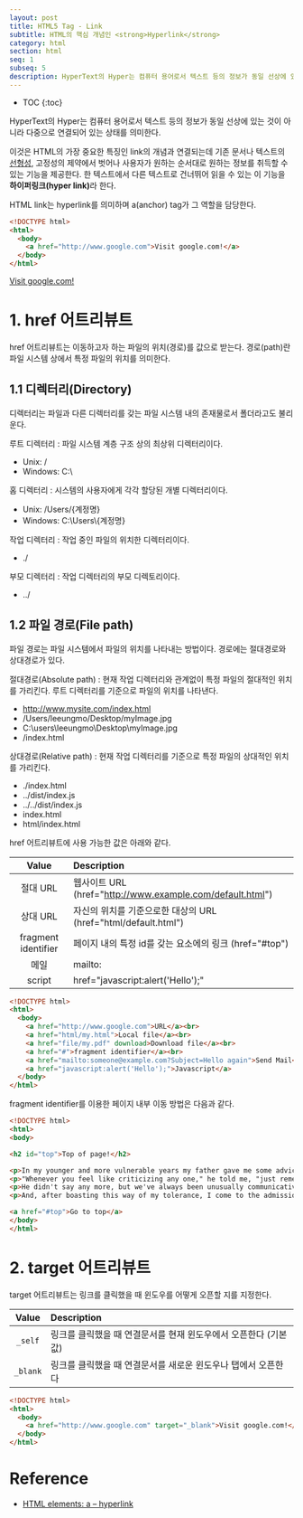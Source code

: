 ```yaml
---
layout: post
title: HTML5 Tag - Link
subtitle: HTML의 핵심 개념인 <strong>Hyperlink</strong>
category: html
section: html
seq: 1
subseq: 5
description: HyperText의 Hyper는 컴퓨터 용어로서 텍스트 등의 정보가 동일 선상에 있는 것이 아니라 다중으로 연결되어 있는 상태를 의미한다. 이것은 HTML의 가장 중요한 특징인 link의 개념과 연결되는데 기존 문서나 텍스트의 선형성, 고정성의 제약에서 벗어나 사용자가 원하는 순서대로 원하는 정보를 취득할 수 있는 기능을 제공한다. 한 텍스트에서 다른 텍스트로 건너뛰어 읽을 수 있는 이 기능을 하이퍼링크(hyper link)라 한다.
---
```


* TOC
{:toc}

HyperText의 Hyper는 컴퓨터 용어로서 텍스트 등의 정보가 동일 선상에 있는 것이 아니라 다중으로 연결되어 있는 상태를 의미한다.

이것은 HTML의 가장 중요한 특징인 link의 개념과 연결되는데 기존 문서나 텍스트의 [선형성](https://ko.wikipedia.org/wiki/%EC%84%A0%ED%98%95%EC%84%B1), 고정성의 제약에서 벗어나 사용자가 원하는 순서대로 원하는 정보를 취득할 수 있는 기능을 제공한다. 한 텍스트에서 다른 텍스트로 건너뛰어 읽을 수 있는 이 기능을 <strong>하이퍼링크(hyper link)</strong>라 한다.

HTML link는 hyperlink를 의미하며 a(anchor) tag가 그 역할을 담당한다.

```html
<!DOCTYPE html>
<html>
  <body>
    <a href="http://www.google.com">Visit google.com!</a>
  </body>
</html>
```

<div class="result">
  <a href="http://www.google.com">Visit google.com!</a>
</div>

# 1. href 어트리뷰트

href 어트리뷰트는 이동하고자 하는 파일의 위치(경로)를 값으로 받는다. 경로(path)란 파일 시스템 상에서 특정 파일의 위치를 의미한다.

## 1.1 디렉터리(Directory)

디렉터리는 파일과 다른 디렉터리를 갖는 파일 시스템 내의 존재물로서 폴더라고도 불리운다.

루트 디렉터리
: 파일 시스템 계층 구조 상의 최상위 디렉터리이다.
- Unix: /
- Windows: C:\

홈 디렉터리
: 시스템의 사용자에게 각각 할당된 개별 디렉터리이다.
- Unix: /Users/{계정명}
- Windows: C:\Users\\{계정명}

작업 디렉터리
: 작업 중인 파일의 위치한 디렉터리이다.
- ./

부모 디렉터리
: 작업 디렉터리의 부모 디렉토리이다.
- ../

## 1.2 파일 경로(File path)

파일 경로는 파일 시스템에서 파일의 위치를 나타내는 방법이다. 경로에는 절대경로와 상대경로가 있다.

절대경로(Absolute path)
: 현재 작업 디렉터리와 관계없이 특정 파일의 절대적인 위치를 가리킨다. 루트 디렉터리를 기준으로 파일의 위치를 나타낸다.
- http://www.mysite.com/index.html
- /Users/leeungmo/Desktop/myImage.jpg
- C:\users\leeungmo\Desktop\myImage.jpg
- /index.html

상대경로(Relative path)
: 현재 작업 디렉터리를 기준으로 특정 파일의 상대적인 위치를 가리킨다.
- ./index.html
- ../dist/index.js
- ../../dist/index.js
- index.html
- html/index.html

href 어트리뷰트에 사용 가능한 값은 아래와 같다.

| Value               | Description
| :-----------------: |:------------------------------------------
| 절대 URL             | 웹사이트 URL (href="http://www.example.com/default.html")
| 상대 URL             | 자신의 위치를 기준으로한 대상의 URL (href="html/default.html")
| fragment identifier | 페이지 내의 특정 id를 갖는 요소에의 링크 (href="#top")
| 메일                 | mailto:
| script              | href="javascript:alert('Hello');"

```html
<!DOCTYPE html>
<html>
  <body>
    <a href="http://www.google.com">URL</a><br>
    <a href="html/my.html">Local file</a><br>
    <a href="file/my.pdf" download>Download file</a><br>
    <a href="#">fragment identifier</a><br>
    <a href="mailto:someone@example.com?Subject=Hello again">Send Mail</a><br>
    <a href="javascript:alert('Hello');">Javascript</a>
  </body>
</html>
```

fragment identifier를 이용한 페이지 내부 이동 방법은 다음과 같다.

```html
<!DOCTYPE html>
<html>
<body>

<h2 id="top">Top of page!</h2>

<p>In my younger and more vulnerable years my father gave me some advice that I've been turning over in my mind ever since.</p>
<p>"Whenever you feel like criticizing any one," he told me, "just remember that all the people in this world haven't had the advantages that you've had."</p>
<p>He didn't say any more, but we've always been unusually communicative in a reserved way, and I understood that he meant a great deal more than that. In consequence, I'm inclined to reserve all judgments, a habit that has opened up many curious natures to me and also made me the victim of not a few veteran bores. The abnormal mind is quick to detect and attach itself to this quality when it appears in a normal person, and so it came about that in college I was unjustly accused of being a politician, because I was privy to the secret griefs of wild, unknown men. Most of the confidences were unsought-frequently I have feigned sleep, preoccupation, or a hostile levity when I realized by some unmistakable sign that an intimate revelation was quivering on the horizon; for the intimate revelations of young men, or at least the terms in which they express them, are usually plagiaristic and marred by obvious suppressions. Reserving judgments is a matter of infinite hope. I am still a little afraid of missing something if I forget that, as my father snobbishly suggested, and I snobbishly repeat, a sense of the fundamental decencies is parcelled out unequally at birth.</p>
<p>And, after boasting this way of my tolerance, I come to the admission that it has a limit. Conduct may be founded on the hard rock or the wet marshes, but after a certain point I don't care what it's founded on. When I came back from the East last autumn I felt that I wanted the world to be in uniform and at a sort of moral attention forever; I wanted no more riotous excursions with privileged glimpses into the human heart. Only Gatsby, the man who gives his name to this book, was exempt from my reaction-Gatsby, who represented everything for which I have an unaffected scorn. If personality is an unbroken series of successful gestures, then there was something gorgeous about him, some heightened sensitivity to the promises of life, as if he were related to one of those intricate machines that register earthquakes ten thousand miles away. This responsiveness had nothing to do with that flabby impressionability which is dignified under the name of the "creative temperament"-it was an extraordinary gift for hope, a romantic readiness such as I have never found in any other person and which it is not likely I shall ever find again. No-Gatsby turned out all right at the end; it is what preyed on Gatsby, what foul dust floated in the wake of his dreams that temporarily closed out my interest in the abortive sorrows and short-winded elations of men.</p>

<a href="#top">Go to top</a>
</body>
</html>
```

<div class='result'></div>

# 2. target 어트리뷰트

target 어트리뷰트는 링크를 클릭했을 때 윈도우를 어떻게 오픈할 지를 지정한다.

| Value       | Description                                          |
| :---------: |:-----------------------------------------------------|
| `_self`     | 링크를 클릭했을 때 연결문서를 현재 윈도우에서 오픈한다 (기본값)
| `_blank`    | 링크를 클릭했을 때 연결문서를 새로운 윈도우나 탭에서 오픈한다

```html
<!DOCTYPE html>
<html>
  <body>
    <a href="http://www.google.com" target="_blank">Visit google.com!</a>
  </body>
</html>
```

<div class="result"></div>

# Reference

* [HTML elements: a – hyperlink](https://www.w3.org/TR/html-markup/a#a)
